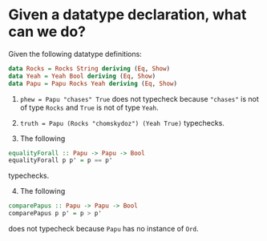 # Given a datatype declaration, what can we do?

Given the following datatype definitions:
```haskell
data Rocks = Rocks String deriving (Eq, Show)
data Yeah = Yeah Bool deriving (Eq, Show)
data Papu = Papu Rocks Yeah deriving (Eq, Show)
```

1. `phew = Papu "chases" True` does not typecheck because `"chases"` is not of type `Rocks` and `True` is not of type `Yeah`.

2. `truth = Papu (Rocks "chomskydoz") (Yeah True)` typechecks.

3. The following
```haskell
equalityForall :: Papu -> Papu -> Bool
equalityForall p p' = p == p'
```
typechecks.

4. The following
```haskell
comparePapus :: Papu -> Papu -> Bool
comparePapus p p' = p > p'
```
does not typecheck because `Papu` has no instance of `Ord`.

